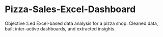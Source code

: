 # Pizza-Sales-Excel-Dashboard

Objective :Led Excel-based data analysis for a pizza shop. Cleaned data, built inter-active dashboards, and extracted insights.
